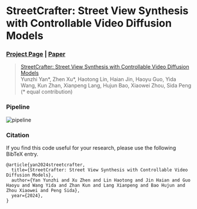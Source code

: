 # StreetCrafter: Street View Synthesis with Controllable Video Diffusion Models

### [Project Page](https://zju3dv.github.io/street_crafter) | [Paper](https://arxiv.org/pdf/2401.01339.pdf)
> [StreetCrafter: Street View Synthesis with Controllable Video Diffusion Models](https://arxiv.org/abs/2401.01339)  
> Yunzhi Yan*, Zhen Xu*, Haotong Lin, Haian Jin, Haoyu Guo, Yida Wang, Kun Zhan, Xianpeng Lang, Hujun Bao, Xiaowei Zhou, Sida Peng (* equal contribution)


### Pipeline
![pipeline](images/pipeline.png)

### Citation

If you find this code useful for your research, please use the following BibTeX entry.

```
@article{yan2024streetcrafter,
  title={StreetCrafter: Street View Synthesis with Controllable Video Diffusion Models},
  author={Yan Yunzhi and Xu Zhen and Lin Haotong and Jin Haian and Guo Haoyu and Wang Yida and Zhan Kun and Lang Xianpeng and Bao Hujun and Zhou Xiaowei and Peng Sida},
  year={2024},
}

```